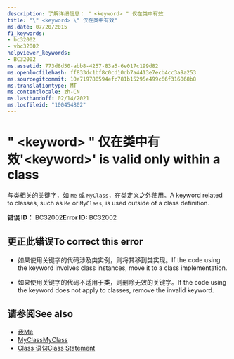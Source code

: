```yaml
---
description: 了解详细信息： " <keyword> " 仅在类中有效
title: "\" <keyword> \" 仅在类中有效"
ms.date: 07/20/2015
f1_keywords:
- bc32002
- vbc32002
helpviewer_keywords:
- BC32002
ms.assetid: 773d8d50-abb8-4257-83a5-6e017c199d82
ms.openlocfilehash: ff833dc1bf8c0cd10db7a4413e7ecb4cc3a9a253
ms.sourcegitcommit: 10e719780594efc781b15295e499c66f316068b8
ms.translationtype: MT
ms.contentlocale: zh-CN
ms.lasthandoff: 02/14/2021
ms.locfileid: "100454802"
---
```

# <a name="keyword-is-valid-only-within-a-class"></a><span data-ttu-id="94693-103">" \<keyword> " 仅在类中有效</span><span class="sxs-lookup"><span data-stu-id="94693-103">'\<keyword>' is valid only within a class</span></span>

<span data-ttu-id="94693-104">与类相关的关键字，如 `Me` 或 `MyClass`，在类定义之外使用。</span><span class="sxs-lookup"><span data-stu-id="94693-104">A keyword related to classes, such as `Me` or `MyClass`, is used outside of a class definition.</span></span>  
  
 <span data-ttu-id="94693-105">**错误 ID：** BC32002</span><span class="sxs-lookup"><span data-stu-id="94693-105">**Error ID:** BC32002</span></span>  
  
## <a name="to-correct-this-error"></a><span data-ttu-id="94693-106">更正此错误</span><span class="sxs-lookup"><span data-stu-id="94693-106">To correct this error</span></span>  
  
- <span data-ttu-id="94693-107">如果使用关键字的代码涉及类实例，则将其移到类实现。</span><span class="sxs-lookup"><span data-stu-id="94693-107">If the code using the keyword involves class instances, move it to a class implementation.</span></span>  
  
- <span data-ttu-id="94693-108">如果使用关键字的代码不适用于类，则删除无效的关键字。</span><span class="sxs-lookup"><span data-stu-id="94693-108">If the code using the keyword does not apply to classes, remove the invalid keyword.</span></span>  
  
## <a name="see-also"></a><span data-ttu-id="94693-109">请参阅</span><span class="sxs-lookup"><span data-stu-id="94693-109">See also</span></span>

- [<span data-ttu-id="94693-110">我</span><span class="sxs-lookup"><span data-stu-id="94693-110">Me</span></span>](../programming-guide/program-structure/me-my-mybase-and-myclass.md#me)
- [<span data-ttu-id="94693-111">MyClass</span><span class="sxs-lookup"><span data-stu-id="94693-111">MyClass</span></span>](../programming-guide/program-structure/me-my-mybase-and-myclass.md#myclass)
- [<span data-ttu-id="94693-112">Class 语句</span><span class="sxs-lookup"><span data-stu-id="94693-112">Class Statement</span></span>](../language-reference/statements/class-statement.md)
